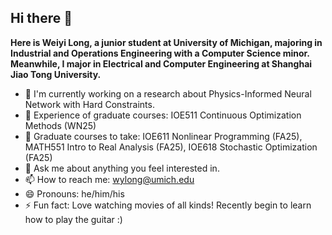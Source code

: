 ## Hi there 👋

**Here is Weiyi Long, a junior student at University of Michigan, majoring in Industrial and Operations Engineering with a Computer Science minor. Meanwhile, I major in Electrical and Computer Engineering at Shanghai Jiao Tong University.**

- 🔭 I'm currently working on a research about Physics-Informed Neural Network with Hard Constraints. 
- 🌱 Experience of graduate courses: IOE511 Continuous Optimization Methods (WN25)
- 🌱 Graduate courses to take: IOE611 Nonlinear Programming (FA25), MATH551 Intro to Real Analysis (FA25), IOE618 Stochastic Optimization (FA25)
- 💬 Ask me about anything you feel interested in.
- 📫 How to reach me: wylong@umich.edu
- 😄 Pronouns: he/him/his
- ⚡ Fun fact: Love watching movies of all kinds! Recently begin to learn how to play the guitar :)
